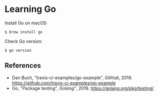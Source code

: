 # Learning Go

Install Go on macOS:

    $ brew install go

Check Go version:

    $ go version

## References

- Dan Buch, "travis-ci-examples/go-example", _GitHub_, 2019.
  <https://github.com/travis-ci-examples/go-example>
- Go, "Package testing", _Golang"_, 2019.
  <https://golang.org/pkg/testing/>
